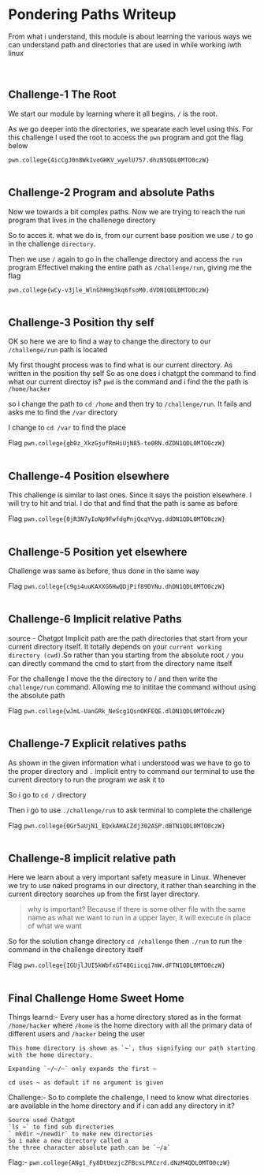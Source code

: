 # Pondering Paths Writeup
From what i understand, this module is about learning the various ways we can understand path and directories that are used in while working iwth linux
<br><br><br>

## Challenge-1 The Root
We start our module by learning where it all begins. `/` is the root. 

As we go deeper into the directories, we spearate each level using this.
For this challenge I used the root to access the `pwn` program and got the flag below

`pwn.college{4icCgJ0n8WkIvoGHKV_wyelU757.dhzN5QDL0MTO0czW}`
<br><br>

## Challenge-2 Program and absolute Paths
Now we towards a bit complex paths. Now we are trying to reach the run program that lives in the challenege directory

So to acces it. what we do is, from our current base position we use `/` to go in the challenge `directory`.

Then we use `/` again to go in the challenge directory and access the `run` program
Effectivel making the entire path as `/challenge/run`, giving me the flag

`pwn.college{wCy-v3jle_WlnGhHmg3kq6fsoM0.dVDN1QDL0MTO0czW}`
<br><br>

## Challenge-3 Position thy self
OK so here we are to find a way to change the directory to our `/challenge/run` path is located

My first thought process was to find what is our current directory. As written in the position thy self
So as one does i chatgpt the command to find what our current directoy is? `pwd` is the command and i find the the path is `/home/hacker`

so i change the path to `cd /home` and then try to `/challenge/run`. It fails and asks me to find the `/var` directory

I change to `cd /var` to find the place

Flag `pwn.college{gb0z_XkzGjufRmHiUjN85-te0RN.dZDN1QDL0MTO0czW}`
<br><br>

## Challenge-4 Position elsewhere
This challenge is similar to last ones. Since it says the poistion elsewhere. I will try to hit and trial.
I do that and find that the path is same as before

Flag `pwn.college{0jR3N7yIoNp9FwfdgPnjQcqYVyg.ddDN1QDL0MTO0czW}`
<br><br>

## Challenge-5 Position yet elsewhere
Challenge was same as before, thus done in the same way

Flag `pwn.college{c9gi4uuKAXXG6HwQDjPif89DYNu.dhDN1QDL0MTO0czW}`
<br><br>

## Challenge-6 Implicit relative Paths
source -  Chatgpt
Implicit path are the path directories that start from your current directory itself.
It totally depends on your `current working directory (cwd)`.So rather than you starting from the absolute root `/` you can directly command the cmd to start from the directory name itself

For the challenge I move the the directory to / and then write the `challenge/run` command. Allowing me to inititae the command without using the absolute path

Flag `pwn.college{wJmL-UanGRk_NeScg1QsnOKFEQE.dlDN1QDL0MTO0czW}`
<br><br>

## Challenge-7 Explicit relatives paths
As shown in the given information what i understood was we have to go to the proper directory and `.` implicit entry to command our terminal to use the current directory to run the program we ask it to

So i go to `cd /` directory

Then i go to use `./challenge/run` to ask terminal to complete the challenge

Flag `pwn.college{0Gr5aUjN1_EQxkAHACZdj302ASP.dBTN1QDL0MTO0czW}`
<br><br>

## Challenge-8 implicit relative path
Here we learn about a very important safety measure in Linux.
Whenever we try to use naked programs in our directory, it rather than searching in the current directory searches up from the first layer directory.

> why is important?
> Because if there is some other file with the same name as what we want to run in a upper layer, it will execute in place of what we want

So for the solution change directory `cd /challenge`
then `./run` to run the command in the challenge directory itself

Flag `pwn.college{IGUjlJUI5kWbfxGT48Giicqi7mW.dFTN1QDL0MTO0czW}`
<br><br> 

## Final Challenge Home Sweet Home
Things learnd:-
    Every user has a home directory stored as in the format `/home/hacker` where `/home` is the home directory with all the primary data of different users and `/hacker` being the user

    This home directory is shown as `~`, thus signifying our path starting with the home directory.

    Expanding `~/~/~` only expands the first ~

    cd uses ~ as default if no argument is given

Challenge:- 
    So to complete the challenge, I need to know what directories are available in the home directory and if i can add any directory in it?

    Source used Chatgpt
    `ls ~` to find sub directories
    ` mkdir ~/newdir` to make new directories
    So i make a new directory called a
    the three character absolute path can be `~/a`

Flag:- `pwn.college{ANg1_Fy8DtUezjcZFBcsLPRCzrd.dNzM4QDL0MTO0czW}`
